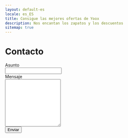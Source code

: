 ```yaml
---
layout: default-es
locale: es_ES
title: Consigue las mejores ofertas de Yoox
description: Nos encantan los zapatos y los descuentos
sitemap: true
---
```

<script type="text/javascript">var submitted=false;</script>
<iframe name="hidden_iframe" id="hidden_iframe" style="display:none;" onload="if(submitted) {window.location='/es/gracias.html';}"></iframe>
<h1 class="center">Contacto</h1>
<div class="text">
	<form id="form1" class="form" action="https://docs.google.com/forms/u/0/d/e/1FAIpQLSeZ-l47AwUw3ZVsj8c7AJuw5YeJ4SQsM8Mz4kun0Ey0AvaK2g/formResponse" method="post" target="hidden_iframe" onsubmit="submitted=true;">
		<div>
			<label>Asunto</label>
		</div>
		<div>
	    	<input type="text" name="entry.214056702" required title="Este campo es requerido">
	  	</div>
	  	<div>
	    	<label>Mensaje</label>
	  	</div>
	    <div>
	    	<textarea rows="10" name="entry.1681811933" required></textarea>
	    </div>
	    <button type="submit">Enviar</button>
	</form>
</div>
<script>
	$('#form1 input[type=text]').on('change invalid', function() {
	    var textfield = $(this).get(0);
	    textfield.setCustomValidity('');
	    
	    if (!textfield.validity.valid) {
	      textfield.setCustomValidity('Este campo es obligatorio');  
	    }
	});

	$('#form1 textarea').on('change invalid', function() {
	    var textfield = $(this).get(0);
	    textfield.setCustomValidity('');
	    
	    if (!textfield.validity.valid) {
	      textfield.setCustomValidity('Este campo es obligatorio');  
	    }
	});
</script>

